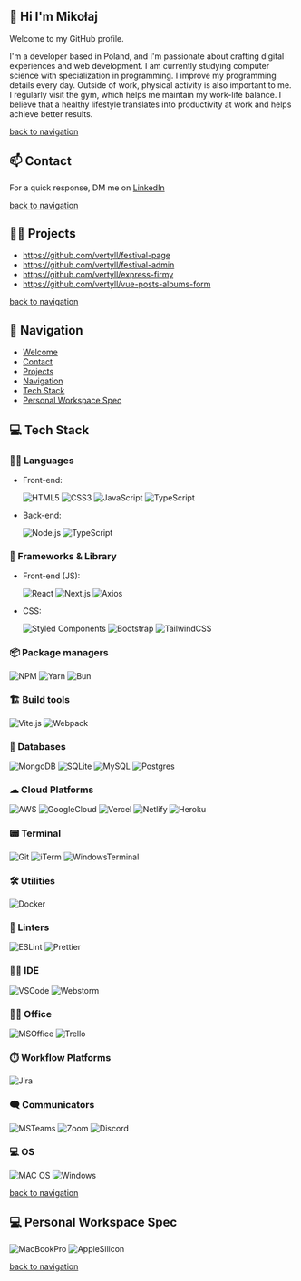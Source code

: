 ## 👋 Hi I'm Mikołaj
Welcome to my GitHub profile.

I'm a developer based in Poland, and I'm passionate about crafting digital experiences and web development. I am currently studying computer science with specialization in programming. I improve my programming details every day. Outside of work, physical activity is also important to me. I regularly visit the gym, which helps me maintain my work-life balance. I believe that a healthy lifestyle translates into productivity at work and helps achieve better results.

[back to navigation](#-navigation)
## 📫 Contact
For a quick response, DM me on [LinkedIn](https://www.linkedin.com/in/miko%C5%82ajgawron/)

[back to navigation](#-navigation)
## 👷‍♂️ Projects
- https://github.com/vertyll/festival-page
- https://github.com/vertyll/festival-admin
- https://github.com/vertyll/express-firmy
- https://github.com/vertyll/vue-posts-albums-form

[back to navigation](#-navigation)
## 🧭 Navigation

- [Welcome](#-hi-im-mikołaj)
- [Contact](#-contact)
- [Projects](#-projects)
- [Navigation](#-navigation)
- [Tech Stack](#-tech-stack)
- [Personal Workspace Spec](#-personal-workspace-spec)

## 💻 Tech Stack

### 👩‍💻 Languages

- Front-end:
  
  ![HTML5](https://img.shields.io/badge/html5-%23E34F26.svg?style=for-the-badge&logo=html5&logoColor=white)
  ![CSS3](https://img.shields.io/badge/css3-%231572B6.svg?style=for-the-badge&logo=css3&logoColor=white)
  ![JavaScript](https://img.shields.io/badge/javascript-%23323330.svg?style=for-the-badge&logo=javascript&logoColor=%23F7DF1E)
  ![TypeScript](https://img.shields.io/badge/TypeScript-007ACC?style=for-the-badge&logo=typescript&logoColor=white)

- Back-end:

  ![Node.js](https://img.shields.io/badge/Node%20js-339933?style=for-the-badge&logo=nodedotjs&logoColor=white)
  ![TypeScript](https://img.shields.io/badge/TypeScript-007ACC?style=for-the-badge&logo=typescript&logoColor=white)

### 🚀 Frameworks & Library

- Front-end (JS):
  
  ![React](https://img.shields.io/badge/React-20232A?style=for-the-badge&logo=react&logoColor=61DAFB)
  ![Next.js](https://img.shields.io/badge/next%20js-000000?style=for-the-badge&logo=nextdotjs&logoColor=white)
  ![Axios](https://img.shields.io/badge/axios-671ddf?&style=for-the-badge&logo=axios&logoColor=white)

- CSS:
  
  ![Styled Components](https://img.shields.io/badge/styled--components-DB7093?style=for-the-badge&logo=styled-components&logoColor=white)
  ![Bootstrap](https://img.shields.io/badge/Bootstrap-563D7C?style=for-the-badge&logo=bootstrap&logoColor=white)
  ![TailwindCSS](https://img.shields.io/badge/tailwindcss-%2338B2AC.svg?style=for-the-badge&logo=tailwind-css&logoColor=white)

### 📦 Package managers

![NPM](https://img.shields.io/badge/NPM-%23000000.svg?style=for-the-badge&logo=npm&logoColor=white)
![Yarn](https://img.shields.io/badge/yarn-%232C8EBB.svg?style=for-the-badge&logo=yarn&logoColor=white)
![Bun](https://img.shields.io/badge/bun-282a36?style=for-the-badge&logo=bun&logoColor=fbf0df)

### 🏗 Build tools

![Vite.js](https://img.shields.io/badge/Vite-B73BFE?style=for-the-badge&logo=vite&logoColor=FFD62E)
![Webpack](https://img.shields.io/badge/webpack-%238DD6F9.svg?style=for-the-badge&logo=webpack&logoColor=black)

### 💾 Databases

![MongoDB](https://img.shields.io/badge/MongoDB-%234ea94b.svg?style=for-the-badge&logo=mongodb&logoColor=white)
![SQLite](https://img.shields.io/badge/Sqlite-003B57?style=for-the-badge&logo=sqlite&logoColor=white)
![MySQL](https://img.shields.io/badge/mysql-%2300f.svg?style=for-the-badge&logo=mysql&logoColor=white)
![Postgres](https://img.shields.io/badge/postgres-%23316192.svg?style=for-the-badge&logo=postgresql&logoColor=white)

### ☁ Cloud Platforms

![AWS](https://img.shields.io/badge/Amazon_AWS-FF9900?style=for-the-badge&logo=amazonaws&logoColor=white)
![GoogleCloud](https://img.shields.io/badge/Google_Cloud-4285F4?style=for-the-badge&logo=google-cloud&logoColor=white)
![Vercel](https://img.shields.io/badge/Vercel-000000?style=for-the-badge&logo=vercel&logoColor=white)
![Netlify](https://img.shields.io/badge/Netlify-00C7B7?style=for-the-badge&logo=netlify&logoColor=white)
![Heroku](https://img.shields.io/badge/Heroku-430098?style=for-the-badge&logo=heroku&logoColor=white)

### 📟 Terminal

![Git](https://img.shields.io/badge/GIT-E44C30?style=for-the-badge&logo=git&logoColor=white)
![iTerm](https://img.shields.io/badge/iTerm2-000000?style=for-the-badge&logo=iterm2&logoColor=white)
![WindowsTerminal](https://img.shields.io/badge/windows%20terminal-4D4D4D?style=for-the-badge&logo=windows%20terminal&logoColor=white)

### 🛠 Utilities

![Docker](https://img.shields.io/badge/docker-%230db7ed.svg?style=for-the-badge&logo=docker&logoColor=white)

### 🧐 Linters

![ESLint](https://img.shields.io/badge/ESLint-4B3263?style=for-the-badge&logo=eslint&logoColor=white)
![Prettier](https://img.shields.io/badge/prettier-1A2C34?style=for-the-badge&logo=prettier&logoColor=F7BA3E)

### 👩‍💻 IDE

![VSCode](https://img.shields.io/badge/VSCode-0078D4?style=for-the-badge&logo=visual%20studio%20code&logoColor=white)
![Webstorm](https://img.shields.io/badge/WebStorm-000000?style=for-the-badge&logo=WebStorm&logoColor=white)

### 👨‍💻 Office

![MSOffice](https://img.shields.io/badge/Microsoft_Office-D83B01?style=for-the-badge&logo=microsoft-office&logoColor=white)
![Trello](https://img.shields.io/badge/Trello-%23026AA7.svg?style=for-the-badge&logo=Trello&logoColor=white)

### ⏱️ Workflow Platforms

![Jira](https://img.shields.io/badge/jira-%230A0FFF.svg?style=for-the-badge&logo=jira&logoColor=white)

### 🗨 Communicators

![MSTeams](https://img.shields.io/badge/Microsoft_Teams-6264A7?style=for-the-badge&logo=microsoft-teams&logoColor=white)
![Zoom](https://img.shields.io/badge/Zoom-2D8CFF?style=for-the-badge&logo=zoom&logoColor=white)
![Discord](https://img.shields.io/badge/Discord-5865F2?style=for-the-badge&logo=discord&logoColor=white)

### 💻 OS

![MAC OS](https://img.shields.io/badge/mac%20os-000000?style=for-the-badge&logo=apple&logoColor=white)
![Windows](https://img.shields.io/badge/Windows-0078D6?style=for-the-badge&logo=windows&logoColor=white)

[back to navigation](#-navigation)
## 💻 Personal Workspace Spec

![MacBookPro](https://img.shields.io/badge/Apple-MacBook_Pro_2023-333333?style=for-the-badge&logo=apple&logoColor=white)
![AppleSilicon](https://img.shields.io/badge/apple%20silicon-333333?style=for-the-badge&logo=apple&logoColor=white)

[back to navigation](#-navigation)
